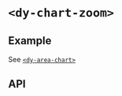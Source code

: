 # `<dy-chart-zoom>`

## Example

See [`<dy-area-chart>`](./area-chart.md)

## API

<gbp-api src="/src/elements/chart-zoom.ts"></gbp-api>
